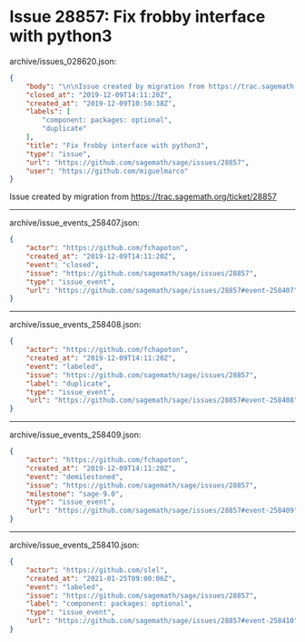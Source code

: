 # Issue 28857: Fix frobby interface with python3

archive/issues_028620.json:
```json
{
    "body": "\n\nIssue created by migration from https://trac.sagemath.org/ticket/28857\n\n",
    "closed_at": "2019-12-09T14:11:20Z",
    "created_at": "2019-12-09T10:50:38Z",
    "labels": [
        "component: packages: optional",
        "duplicate"
    ],
    "title": "Fix frobby interface with python3",
    "type": "issue",
    "url": "https://github.com/sagemath/sage/issues/28857",
    "user": "https://github.com/miguelmarco"
}
```


Issue created by migration from https://trac.sagemath.org/ticket/28857





---

archive/issue_events_258407.json:
```json
{
    "actor": "https://github.com/fchapoton",
    "created_at": "2019-12-09T14:11:20Z",
    "event": "closed",
    "issue": "https://github.com/sagemath/sage/issues/28857",
    "type": "issue_event",
    "url": "https://github.com/sagemath/sage/issues/28857#event-258407"
}
```



---

archive/issue_events_258408.json:
```json
{
    "actor": "https://github.com/fchapoton",
    "created_at": "2019-12-09T14:11:20Z",
    "event": "labeled",
    "issue": "https://github.com/sagemath/sage/issues/28857",
    "label": "duplicate",
    "type": "issue_event",
    "url": "https://github.com/sagemath/sage/issues/28857#event-258408"
}
```



---

archive/issue_events_258409.json:
```json
{
    "actor": "https://github.com/fchapoton",
    "created_at": "2019-12-09T14:11:20Z",
    "event": "demilestoned",
    "issue": "https://github.com/sagemath/sage/issues/28857",
    "milestone": "sage-9.0",
    "type": "issue_event",
    "url": "https://github.com/sagemath/sage/issues/28857#event-258409"
}
```



---

archive/issue_events_258410.json:
```json
{
    "actor": "https://github.com/slel",
    "created_at": "2021-01-25T09:00:06Z",
    "event": "labeled",
    "issue": "https://github.com/sagemath/sage/issues/28857",
    "label": "component: packages: optional",
    "type": "issue_event",
    "url": "https://github.com/sagemath/sage/issues/28857#event-258410"
}
```
